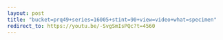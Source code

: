 ```yaml
---
layout: post
title: "bucket=prq49+series=16005+stint=90+view=video+what=specimen"
redirect_to: https://youtu.be/-SvgSmIsPQc?t=4560
---
```

